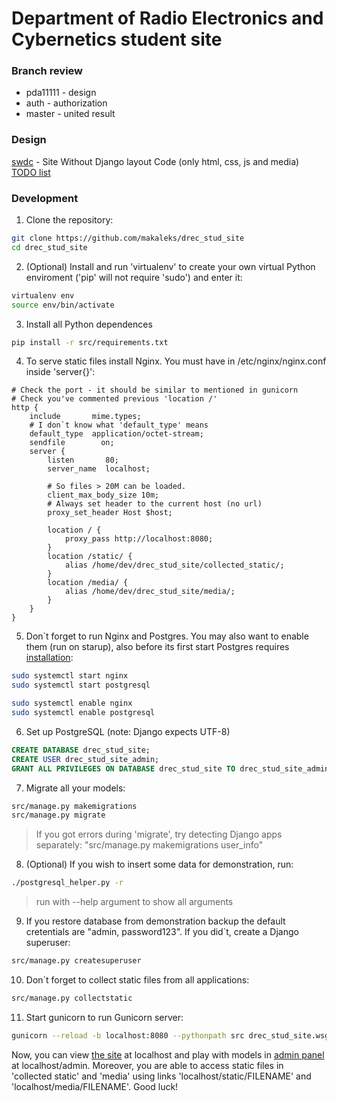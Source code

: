 # Department of Radio Electronics and Cybernetics student site

### Branch review

- pda11111 - design
- auth - authorization
- master - united result

### Design
[swdc](swdc/README.md) - Site Without Django layout Code (only html, css, js and media)
[TODO list](swdc/TODO.md)

### Development

1. Clone the repository:
```bash
git clone https://github.com/makaleks/drec_stud_site
cd drec_stud_site
```
2. (Optional) Install and run 'virtualenv' to create your own virtual Python enviroment ('pip' will not require 'sudo') and enter it:
```bash
virtualenv env
source env/bin/activate
```
3. Install all Python dependences
```bash
pip install -r src/requirements.txt
```
4. To serve static files install Nginx. You must have in /etc/nginx/nginx.conf inside 'server{}':
```nginx configuration file
# Check the port - it should be similar to mentioned in gunicorn
# Check you've commented previous 'location /'
http {
    include       mime.types;
    # I don`t know what 'default_type' means
    default_type  application/octet-stream;
    sendfile        on;
    server {
        listen       80;
        server_name  localhost;

        # So files > 20M can be loaded.
        client_max_body_size 10m;
        # Always set header to the current host (no url)
        proxy_set_header Host $host;

        location / {
            proxy_pass http://localhost:8080;
        }
        location /static/ {
            alias /home/dev/drec_stud_site/collected_static/;
        }
        location /media/ {
            alias /home/dev/drec_stud_site/media/;
        }
    }
}
```
5. Don`t forget to run Nginx and Postgres. You may also want to enable them (run on starup), also before its first start Postgres requires [installation](https://wiki.archlinux.org/index.php/PostgreSQL#Installing_PostgreSQL):
```bash
sudo systemctl start nginx
sudo systemctl start postgresql

sudo systemctl enable nginx
sudo systemctl enable postgresql
```
6. Set up PostgreSQL (note: Django expects UTF-8)
```sql
CREATE DATABASE drec_stud_site;
CREATE USER drec_stud_site_admin;
GRANT ALL PRIVILEGES ON DATABASE drec_stud_site TO drec_stud_site_admin;
```
7. Migrate all your models:
```bash
src/manage.py makemigrations
src/manage.py migrate
```
> If you got errors during 'migrate', try detecting Django apps separately:
> "src/manage.py makemigrations user_info"
8. (Optional) If you wish to insert some data for demonstration, run:
```bash
./postgresql_helper.py -r
```
> run with --help argument to show all arguments
9. If you restore database from demonstration backup the default cretentials are "admin, password123". If you did`t, create a Django superuser:
``` bash
src/manage.py createsuperuser
```
10. Don`t forget to collect static files from all applications:
```bash
src/manage.py collectstatic
```
11. Start gunicorn to run Gunicorn server:
```bash
gunicorn --reload -b localhost:8080 --pythonpath src drec_stud_site.wsgi:application
```
Now, you can view [the site](localhost) at localhost and play with models in [admin panel](localhost/admin) at localhost/admin. Moreover, you are able to access static files in 'collected static' and 'media' using links 'localhost/static/FILENAME' and 'localhost/media/FILENAME'. Good luck!

